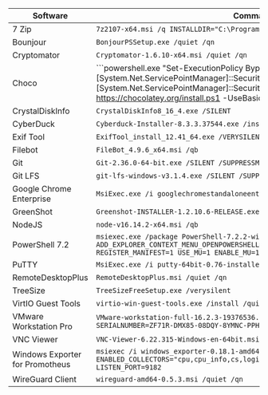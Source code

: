 Software | Command
--- | ---
7 Zip | ```7z2107-x64.msi /q INSTALLDIR="C:\Program Files\7-Zip"```
Bounjour | ```BonjourPSSetup.exe /quiet /qn```
Cryptomator | ```Cryptomator-1.6.10-x64.msi /quiet /qn```
Choco | ```powershell.exe "Set-ExecutionPolicy Bypass -Scope Process -Force; [System.Net.ServicePointManager]::SecurityProtocol = [System.Net.ServicePointManager]::SecurityProtocol -bor 3072; iwr https://chocolatey.org/install.ps1 -UseBasicParsing | iex"```
CrystalDiskInfo | ```CrystalDiskInfo8_16_4.exe /SILENT```
CyberDuck | ```Cyberduck-Installer-8.3.3.37544.exe /install /quiet```
Exif Tool | ```ExifTool_install_12.41_64.exe /VERYSILENT```
Filebot | ```FileBot_4.9.6_x64.msi /qb```
Git | ```Git-2.36.0-64-bit.exe /SILENT /SUPPRESSMSGBOXES /NORESTART /NOCANCEL```
Git LFS | ```git-lfs-windows-v3.1.4.exe /SILENT /SUPPRESSMSGBOXES /NORESTART /NOCANCEL```
Google Chrome Enterprise | ```MsiExec.exe /i googlechromestandaloneenterprise64.msi /qn```
GreenShot | ```Greenshot-INSTALLER-1.2.10.6-RELEASE.exe /VERYSILENT```
NodeJS | ```node-v16.14.2-x64.msi /qb```
PowerShell 7.2 | ```msiexec.exe /package PowerShell-7.2.2-win-x64.msi /quiet ADD_EXPLORER_CONTEXT_MENU_OPENPOWERSHELL=1 ENABLE_PSREMOTING=1 REGISTER_MANIFEST=1 USE_MU=1 ENABLE_MU=1```
PuTTY | ```MsiExec.exe /i putty-64bit-0.76-installer.msi /qn```
RemoteDesktopPlus | ```RemoteDesktopPlus.msi /quiet /qn```
TreeSize | ```TreeSizeFreeSetup.exe /verysilent```
VirtIO Guest Tools | ```virtio-win-guest-tools.exe /install /quiet```
VMware Workstation Pro | ```VMware-workstation-full-16.2.3-19376536.exe /s /v /qn EULAS_AGREED=1 SERIALNUMBER=ZF71R-DMX85-08DQY-8YMNC-PPHV8```
VNC Viewer | ```VNC-Viewer-6.22.315-Windows-en-64bit.msi /quiet /qn```
Windows Exporter for Promotheus | ```msiexec /i windows_exporter-0.18.1-amd64.msi ENABLED_COLLECTORS="cpu,cpu_info,cs,logical_disk,net,system,service,textfile" LISTEN_PORT=9182```
WireGuard Client | ```wireguard-amd64-0.5.3.msi /quiet /qn```